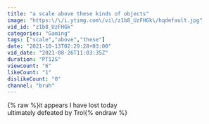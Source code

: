 ```yaml
---
title: "a scale above these kinds of objects"
image: "https:\/\/i.ytimg.com\/vi\/z1b8_UzFHGk\/hqdefault.jpg"
vid_id: "z1b8_UzFHGk"
categories: "Gaming"
tags: ["scale","above","these"]
date: "2021-10-13T02:29:28+03:00"
vid_date: "2021-08-26T11:03:35Z"
duration: "PT12S"
viewcount: "6"
likeCount: "1"
dislikeCount: "0"
channel: "bruh"
---
```

{% raw %}it appears I have lost today<br />ultimately defeated by Trol{% endraw %}
